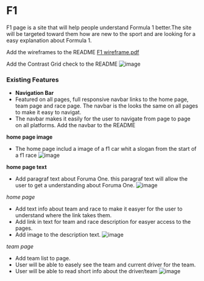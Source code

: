 # F1
F1 page is a site that will help people understand Formula 1 better.The site will be targeted toward them how are new to the sport and are looking for a easy explanation about Formula 1.

Add the wireframes to the README
[F1 wireframe.pdf](https://github.com/5undel/Learning-1/files/6980368/F1.wireframe.pdf)

Add the Contrast Grid check to the README
![image](https://user-images.githubusercontent.com/87757401/129438947-bf8396b0-496f-4b6c-8e80-9d47ed3ed4d3.png)

### Existing Features
- __Navigation Bar__
- Featured on all pages, full responsive navbar links to the home page, team page and race page. The navbar is the looks the same on all pages to make it easy to navigat.
- The navbar makes it easily for the user to navigate from page to page on all platforms.
Add the navbar to the README

__home page image__
- The home page includ a image of a f1 car whit a slogan from the start of a f1 race
![image](https://user-images.githubusercontent.com/87757401/129917396-00f876b0-77d9-4e26-a473-98563134e46c.png)


__home page text__
- Add paragraf text about Foruma One. this paragraf text will allow the user to get a understanding about Foruma One.
![image](https://user-images.githubusercontent.com/87757401/129917539-35af4f69-316f-4ca7-af30-663ba52c8525.png)

_home page_
- Add text info about team and race to make it easyer for the user to understand where the link takes them.
- Add link in text for team and race description for easyer access to the pages.
- Add image to the description text.
![image](https://user-images.githubusercontent.com/87757401/129917643-5a7d38b5-059a-4ef6-9bcf-739a4d8baf25.png)

_team page_
- Add team list to page.
- User will be able to easely see the team and current driver for the team.
- User will be able to read short info about the driver/team
![image](https://user-images.githubusercontent.com/87757401/129917736-3fbfda9c-93dc-41b4-9a58-7b26b88193dc.png)

